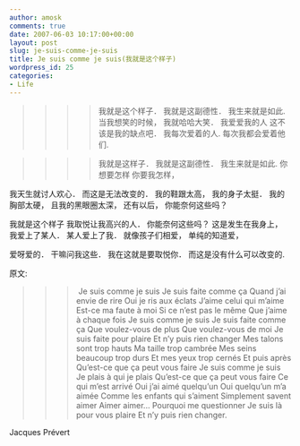 ```yaml
---
author: amosk
comments: true
date: 2007-06-03 10:17:00+00:00
layout: post
slug: je-suis-comme-je-suis
title: Je suis comme je suis(我就是这个样子)
wordpress_id: 25
categories:
- Life
---
```


> 

>
>> 

>>
>>> 

>>>
>>>> 我就是这个样子．
我就是这副德性．
我生来就是如此.
当我想笑的时候，
我就哈哈大笑．
我爱爱我的人
这不该是我的缺点吧．
我每次爱着的人.
每次我都会爱着他们.
>>> 
>>> 

>>>
>>>> 我就是这样子．
我就是这副德性．
我生来就是如此.
你想要怎样
你要我怎样，

<!-- more -->

我天生就讨人欢心．
而这是无法改变的．
我的鞋跟太高，
我的身子太挺．
我的胸部太硬，
且我的黑眼圈太深，
还有以后，
你能奈何这些吗？

我就是这个样子
我取悦让我高兴的人．
你能奈何这些吗？
这是发生在我身上，
我爱上了某人．
某人爱上了我．
就像孩子们相爱，
单纯的知道爱，

爱呀爱的．
干嘛问我这些．
我在这就是要取悦你．
而这是没有什么可以改变的.
>>> 
>>> 

>> 
>> 

> 
> 



原文: 


> 

>
>> 

>>
>>>  Je suis comme je suis
Je suis faite comme ça
Quand j’ai envie de rire
Oui je ris aux éclats
J’aime celui qui m’aime
Est-ce ma faute à moi
Si ce n’est pas le même
Que j’aime à chaque fois
Je suis comme je suis
Je suis faite comme ça
Que voulez-vous de plus
Que voulez-vous de moi
Je suis faite pour plaire
Et n’y puis rien changer
Mes talons sont trop hauts
Ma taille trop cambrée
Mes seins beaucoup trop durs
Et mes yeux trop cernés
Et puis après
Qu’est-ce que ça peut vous faire
Je suis comme je suis
Je plais à qui je plais
Qu’est-ce que ça peut vous faire
Ce qui m’est arrivé
Oui j’ai aimé quelqu’un
Oui quelqu’un m’a aimée
Comme les enfants qui s’aiment
Simplement savent aimer
Aimer aimer...
Pourquoi me questionner
Je suis là pour vous plaire
Et n’y puis rien changer.

Jacques Prévert
>> 
>> 

> 
> 

